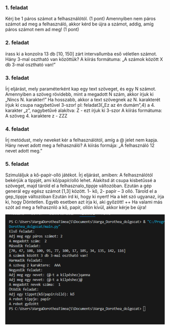### 1. feladat

Kérj be 1 páros számot a felhasználótól. (1 pont)
Amennyiben nem páros számot ad meg a felhasználó, akkor kérd be újra a számot, addig, amíg páros számot nem ad meg!  (1 pont)

### 2. feladat

írass ki a konzolra 13 db  [10, 150] zárt intervallumba eső véletlen számot. Hány 3-mal osztható van közöttük? A kiírás formátuma: „A számok között X db 3-mal osztható van!”

### 3. feladat

Írj eljárást, mely paraméterként kap egy text szöveget, és egy N számot.
Amennyiben a szöveg rövidebb, mint a megadott N szám, akkor írjuk ki „Nincs N. karakter!”
Ha hosszabb, akkor a text szövegnek az N. karakterét írjuk ki csupa nagybetűvel 3-szor! 
pl:
feladat3(„Ez az én dumám”,4)
a 4. karakter „z”, 
nagybetűvé alakítva: Z -  ezt írjuk ki 3-szor
A kiírás formátuma: A szöveg 4. karaktere z -  ZZZ

### 4. feladat

Írj metódust, mely neveket kér a felhasználótól, amíg a @ jelet nem kapja.
Hány nevet adott meg a felhasználó? 
A kiírás formája: „A felhasználó 12 nevet adott meg.”

### 5. feladat

Szimuláljuk a kő-papír-olló játékot. 
Írj eljárást, amiben: 
A felhasználótól bekérjük a tippjét, ami kő/papír/olló lehet. Alakítsd át csupa kisbetűssé a szöveget, majd tárold el a felhasznalo_tippje változóban. 
Ezután a gép generál egy egész számot [1,3] között.  1- kő, 2- papír – 3 olló. Tárold el a gep_tippje változóban
Ezután írd ki, hogy ki nyert!
	Ha a két szó ugyanaz, írja ki, hogy Döntetlen. 
	Egyéb esetben azt írja ki, aki győzött!
++ Ha valami más szót ad meg a felhasznló  a kő, papír, ollón kívül, akkor kérje be újra!

![eredmény](eredmeny.PNG)